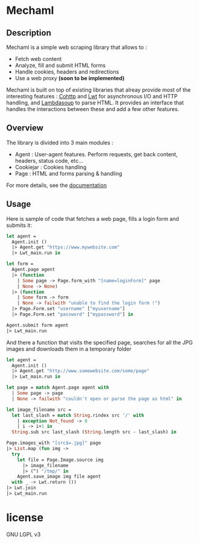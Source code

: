 # Mechaml

## Description

Mechaml is a simple web scraping library that allows to :
* Fetch web content
* Analyze, fill and submit HTML forms
* Handle cookies, headers and redirections
* Use a web proxy **(soon to be implemented)**

Mechaml is built on top of existing libraries that alreay provide most of the
interesting features : [Cohttp](https://github.com/mirage/ocaml-cohttp) and
[Lwt](https://github.com/ocsigen/lwt) for asynchronous I/O and HTTP handling, and
[Lambdasoup](https://github.com/aantron/lambda-soup) to parse HTML. It provides
an interface that handles the interactions between these and add a few
other features.

## Overview

The library is divided into 3 main modules :
* Agent : User-agent features. Perform requests, get back content, headers, status code, etc...
* Cookiejar : Cookies handling
* Page : HTML and forms parsing & handling

For more details, see the [documentation](https://github.com/yannham/mechaml/tree/master/doc)

## Usage

Here is sample of code that fetches a web page, fills a login form and submits it:

```ocaml
let agent =
  Agent.init ()
  |> Agent.get "https://www.mywebsite.com"
  |> Lwt_main.run in

let form =
  Agent.page agent
  |> (function
    | Some page -> Page.form_with "[name=loginForm]" page
    | None -> None)
  |> (function
    | Some form -> form
    | None -> failwith "unable to find the login form !")
  |> Page.Form.set "username" ["myusername"]
  |> Page.Form.set "password" ["mypassword"] in

Agent.submit form agent
|> Lwt_main.run
```

And there a function that visits the specified page, searches for all the JPG images and
downloads them in a temporary folder


```ocaml
let agent =
  Agent.init ()
  |> Agent.get "http://www.somewebsite.com/some/page"
  |> Lwt_main.run in

let page = match Agent.page agent with
  | Some page -> page
  | None -> failwith "couldn't open or parse the page as html" in

let image_filename src =
  let last_slash = match String.rindex src '/' with
    | exception Not_found -> 0
    | i -> i+1 in
  String.sub src last_slash (String.length src - last_slash) in

Page.images_with "[src$=.jpg]" page
|> List.map (fun img ->
  try
    let file = Page.Image.source img
      |> image_filename
      |> (^) "/tmp/" in
    Agent.save_image img file agent
  with _ -> Lwt.return ())
|> Lwt.join
|> Lwt_main.run
```

# license

GNU LGPL v3
